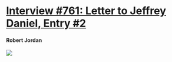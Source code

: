 # [Interview #761: Letter to Jeffrey Daniel, Entry #2](https://www.theoryland.com/intvmain.php?i=761#2)

#### Robert Jordan

![](http://i70.photobucket.com/albums/i111/Terez27/jeffletter.jpg)

